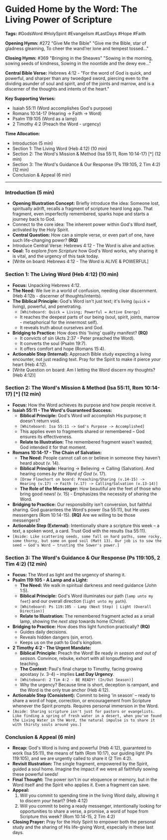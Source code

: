 # Guided Home by the Word: The Living Power of Scripture

**Tags:** #GodsWord #HolySpirit #Evangelism #LastDays #Hope #Faith

**Opening Hymn:** #272 "Give Me the Bible"
"Give me the Bible, star of gladness gleaming, To cheer the wand’rer lone and tempest tossed..."

**Closing Hymn:** #369 "Bringing in the Sheaves"
"Sowing in the morning, sowing seeds of kindness, Sowing in the noontide and the dewy eve..."

**Central Bible Verse:** Hebrews 4:12 - "For the word of God is quick, and powerful, and sharper than any twoedged sword, piercing even to the dividing asunder of soul and spirit, and of the joints and marrow, and is a discerner of the thoughts and intents of the heart."

**Key Supporting Verses:**
*   Isaiah 55:11 (Word accomplishes God's purpose)
*   Romans 10:14-17 (Hearing -> Faith -> Word)
*   Psalm 119:105 (Word as a lamp)
*   2 Timothy 4:2 (Preach the Word - urgency)

**Time Allocation:**
*   Introduction (5 min)
*   Section 1: The Living Word (Heb 4:12) (10 min)
*   Section 2: The Word's Mission & Method (Isa 55:11, Rom 10:14-17) [*] (12 min)
*   Section 3: The Word's Guidance & Our Response (Ps 119:105, 2 Tim 4:2) (12 min)
*   Conclusion & Appeal (6 min)

---

### Introduction (5 min)

*   **Opening Illustration Concept:** Briefly introduce the idea: Someone lost, spiritually adrift, recalls a fragment of scripture heard long ago. That fragment, even imperfectly remembered, sparks hope and starts a journey back to God.
*   Connect to the core idea: The inherent power within God's Word itself, activated by the Holy Spirit.
*   **Central Question:** How can a simple verse, or even part of one, have such life-changing power? **(RQ)**
*   Introduce Central Verse: Hebrews 4:12 - The Word is alive and active.
*   **Goal:** To explore *from Scripture* how God's Word works, why sharing it is vital, and the urgency of this task today.
*   [Write on board: Hebrews 4:12 - The Word is ALIVE & POWERFUL]

### Section 1: The Living Word (Heb 4:12) (10 min)

*   **Focus:** Unpacking Hebrews 4:12.
*   **The Need:** We live in a world of confusion, needing clear discernment. (Heb 4:12b - discerner of thoughts/intents).
*   **The Biblical Principle:** God's Word isn't just text; it's living (`quick` = living), powerful, and penetrating.
    *   `[Whiteboard: Quick = Living; Powerful = Active Energy]`
    *   It reaches the deepest parts of our being (soul, spirit, joints, marrow - metaphorical for the innermost self).
    *   It reveals truth about ourselves and God.
*   **Bridging to Practice:** How does this 'living' quality manifest? **(RQ)**
    *   It convicts of sin (Acts 2:37 - Peter preached the Word).
    *   It converts the soul (Psalm 19:7).
    *   It offers comfort and hope (Romans 15:4).
*   **Actionable Step (Internal):** Approach Bible study expecting a living encounter, not just reading text. Pray for the Spirit to make it pierce *your* heart (Heb 4:12).
*   [Write Question on board: Am I letting the Word discern *my* thoughts? (Heb 4:12)]

### Section 2: The Word's Mission & Method (Isa 55:11, Rom 10:14-17) [*] (12 min)

*   **Focus:** How the Word achieves its purpose and how people receive it.
*   **Isaiah 55:11 - The Word's Guaranteed Success:**
    *   **Biblical Principle:** God's Word *will* accomplish His purpose; it doesn't return void.
    *   `[Whiteboard: Isa 55:11 -> God's Purpose -> Accomplished]`
    *   This applies even to fragments shared or remembered – God ensures its effectiveness.
    *   **Relate to Illustration:** The remembered fragment wasn't wasted; God intended it for that moment.
*   **Romans 10:14-17 - The Chain of Salvation:**
    *   **The Need:** People cannot call on or believe in someone they haven't heard about (v. 14).
    *   **Biblical Principle:** Hearing -> Believing -> Calling (Salvation). And hearing comes *by the Word of God* (v. 17).
    *   `[Draw Flowchart on board: Preaching/Sharing (v.14-15) -> Hearing (v.17) -> Faith (v.17) -> Calling/Salvation (v.13-14)]`
    *   **The Role of the Messenger:** How beautiful are the feet of those who bring good news! (v. 15) - Emphasizes the necessity of *sharing* the Word.
*   **Bridging to Practice:** Our responsibility isn't conversion, but faithful sharing. God guarantees the Word's power (Isa 55:11), but He uses messengers (Rom 10:14-15). **(RQ)** Are we willing to be those messengers?
*   **Actionable Step (External):** Intentionally share a scripture this week – a text, a spoken word, a card. Trust God with the results (Isa 55:11).
*   `[Aside: Like scattering seeds, some fall on hard paths, some rocky, some thorny, but some on good soil (Matt 13). Our job is to sow the seed – God's Word – trusting the Sower's power.]`

### Section 3: The Word's Guidance & Our Response (Ps 119:105, 2 Tim 4:2) (12 min)

*   **Focus:** The Word as light and the urgency of sharing it.
*   **Psalm 119:105 - A Lamp and a Light:**
    *   **The Need:** We walk in spiritual darkness and need guidance (John 1:5).
    *   **Biblical Principle:** God's Word illuminates our path (`lamp unto my feet`) and our overall direction (`light unto my path`).
    *   `[Whiteboard: Ps 119:105 - Lamp (Next Step) | Light (Overall Direction)]`
    *   **Relate to Illustration:** The remembered fragment acted as a small lamp, showing the *next step* towards home (Christ).
*   **Bridging to Practice:** How does this light function practically? **(RQ)**
    *   Guides daily decisions.
    *   Reveals hidden dangers (sin, error).
    *   Keeps us on the path to God's kingdom.
*   **2 Timothy 4:2 - The Urgent Mandate:**
    *   **Biblical Principle:** Preach the Word! Be ready *in season and out of season*. Convince, rebuke, exhort with all longsuffering and teaching.
    *   **The Context:** Paul's final charge to Timothy, facing growing apostasy (v. 3-4) – implies **Last Day Urgency**.
    *   `[Whiteboard: 2 Tim 4:2 - BE READY! (In/Out Season)]`
    *   Why the urgency? Because time is short, deception is rampant, and the Word is the only true anchor (Heb 4:12).
*   **Actionable Step (Consistent):** Commit to being 'in season' – ready to share a word of hope, correction, or encouragement from Scripture whenever the Spirit prompts. Requires personal immersion in the Word.
*   `[Aside: Sharing scripture isn't just for pastors or evangelists. Like finding a spring of fresh water in a desert, when you've found the Living Water in the Word, the natural impulse is to share it with thirsty souls around you.]`

### Conclusion & Appeal (6 min)

*   **Recap:** God's Word is living and powerful (Heb 4:12), guaranteed to work (Isa 55:11), the means of faith (Rom 10:17), our guiding light (Ps 119:105), and we are urgently called to share it (2 Tim 4:2).
*   **Revisit Illustration:** The single fragment, empowered by the Spirit, guided a soul home. Imagine the impact if we were all faithfully sowing these powerful seeds!
*   **Final Thought:** The power isn't in our eloquence or memory, but in the Word itself and the Spirit who applies it. Even a fragment can save.
*   **Appeal:**
    1.  Will you commit to spending time in the living Word daily, allowing it to discern *your* heart? (Heb 4:12)
    2.  Will you commit to being a ready messenger, intentionally looking for opportunities to share a verse, a promise, a word of hope from Scripture this week? (Rom 10:14-15, 2 Tim 4:2)
*   **Closing Prayer:** Pray for the Holy Spirit to empower both the personal study and the sharing of His life-giving Word, especially in these last days.